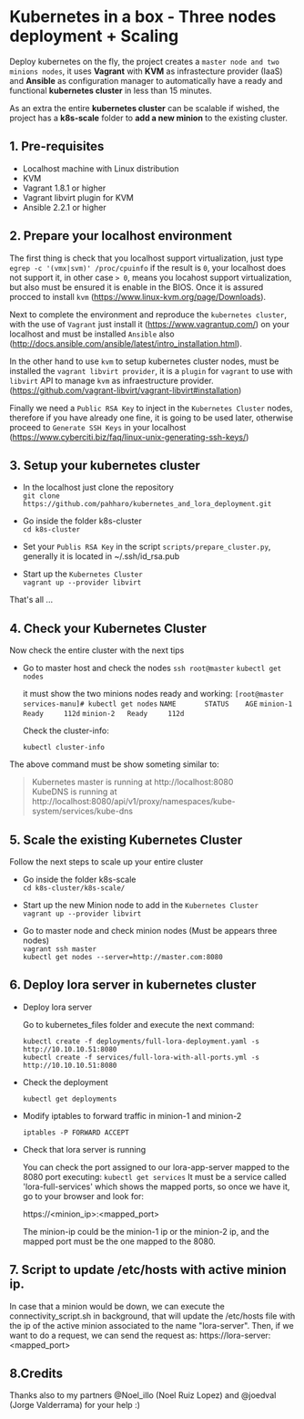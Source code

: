 # Kubernetes in a box - Three nodes deployment + Scaling

Deploy kubernetes on the fly, the project creates a ``master node and two minions nodes``,
it uses **Vagrant** with **KVM** as infrastecture provider (IaaS) and **Ansible** as configuration manager
to automatically have a ready and functional **kubernetes cluster** in less than 15 minutes.

As an extra the entire **kubernetes cluster** can be scalable if wished, the project has a **k8s-scale** folder
to **add a new minion** to the existing cluster.

## 1. Pre-requisites

* Localhost machine with Linux distribution
* KVM
* Vagrant 1.8.1 or higher
* Vagrant libvirt plugin for KVM
* Ansible 2.2.1 or higher

## 2. Prepare your localhost environment

The first thing is check that you localhost support virtualization, just type 
``egrep -c '(vmx|svm)' /proc/cpuinfo`` if the result is ``0``, your localhost does not support it, 
in other case ``> 0``, means you locahost support virtualization, but also must be ensured it is enable 
in the BIOS. Once it is assured procced to install ``kvm`` (https://www.linux-kvm.org/page/Downloads).

Next to complete the environment and reproduce the ``kubernetes cluster``, 
with the use of ``Vagrant`` just install it (https://www.vagrantup.com/) on your localhost and must be 
installed ``Ansible`` also (http://docs.ansible.com/ansible/latest/intro_installation.html).

In the other hand to use ``kvm`` to setup kubernetes cluster nodes, must be installed the ``vagrant libvirt provider``,
it is a ``plugin`` for ``vagrant`` to use with ``libvirt`` API to manage ``kvm`` as infraestructure provider.
(https://github.com/vagrant-libvirt/vagrant-libvirt#installation) 

Finally we need a ``Public RSA Key`` to inject in the ``Kubernetes Cluster`` nodes, therefore if you have already 
one fine, it is going to be used later, otherwise proceed to ``Generate SSH Keys`` in your localhost
(https://www.cyberciti.biz/faq/linux-unix-generating-ssh-keys/)

## 3. Setup your kubernetes cluster

* In the localhost just clone the repository   
   ``git clone https://github.com/pahharo/kubernetes_and_lora_deployment.git``

* Go inside the folder k8s-cluster  
   ``cd k8s-cluster``

* Set your ``Publis RSA Key`` in the script ``scripts/prepare_cluster.py``, generally it is located in ~/.ssh/id_rsa.pub

* Start up the ``Kubernetes Cluster``  
   ``vagrant up --provider libvirt``

That's all ...

## 4. Check your Kubernetes Cluster

Now check the entire cluster with the next tips

* Go to master host and check the nodes
  ``ssh root@master``
  ``kubectl get nodes``

  it must show the two minions nodes ready and working:
  ``[root@master services-manu]# kubectl get nodes``
    ``NAME       STATUS    AGE``
    ``minion-1   Ready     112d``
    ``minion-2   Ready     112d``

  Check the cluster-info:

  ``kubectl cluster-info``  

The above command must be show someting similar to:  
   
>Kubernetes master is running at http://localhost:8080   
>KubeDNS is running at http://localhost:8080/api/v1/proxy/namespaces/kube-system/services/kube-dns

## 5. Scale the existing Kubernetes Cluster

Follow the next steps to scale up your entire cluster

* Go inside the folder k8s-scale   
  ``cd k8s-cluster/k8s-scale/``   

* Start up the new Minion node to add in the ``Kubernetes Cluster``  
   ``vagrant up --provider libvirt``  

* Go to master node and check minion nodes (Must be appears three nodes)  
  ``vagrant ssh master``  
  ``kubectl get nodes --server=http://master.com:8080``  

## 6. Deploy lora server in kubernetes cluster

* Deploy lora server 

  Go to kubernetes_files folder and execute the next command:

     ``kubectl create -f deployments/full-lora-deployment.yaml -s http://10.10.10.51:8080``  
     ``kubectl create -f services/full-lora-with-all-ports.yml -s http://10.10.10.51:8080``
* Check the deployment

  ``kubectl get deployments``

* Modify iptables to forward traffic in minion-1 and minion-2

  ``iptables -P FORWARD ACCEPT``

* Check that lora server is running

  You can check the port assigned to our lora-app-server mapped to the 8080 port executing:
  ``kubectl get services``
  It must be a service called 'lora-full-services' which shows the mapped ports, so once we have it, go to your browser and look for:

    https://<minion_ip>:<mapped_port>

  The minion-ip could be the minion-1 ip or the minion-2 ip, and the mapped port must be the one mapped to the 8080.

## 7. Script to update /etc/hosts with active minion ip.
 
  In case that a minion would be down, we can execute the connectivity_script.sh in background, that will update the /etc/hosts file with the ip of the active minion associated to the name "lora-server". Then, if we want to do a request, we can send the request as:
    https://lora-server:<mapped_port>

## 8.Credits

Thanks also to my partners @Noel_illo (Noel Ruiz Lopez) and @joedval (Jorge Valderrama) for your help :)
